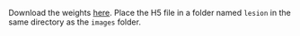 Download the weights [here](https://drive.google.com/drive/folders/1f70uF4RVfbGPFZSioGMj_b9W-Ovj94aI?usp=sharing). Place the H5 file in a folder named `lesion` in the same directory as the `images` folder.
